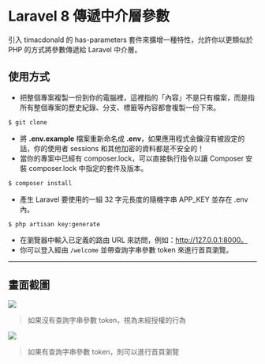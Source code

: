 # Laravel 8 傳遞中介層參數

引入 timacdonald 的 has-parameters 套件來擴增一種特性，允許你以更類似於 PHP 的方式將參數傳遞給 Laravel 中介層。

## 使用方式
- 把整個專案複製一份到你的電腦裡，這裡指的「內容」不是只有檔案，而是指所有整個專案的歷史紀錄、分支、標籤等內容都會複製一份下來。
```sh
$ git clone
```
- 將 __.env.example__ 檔案重新命名成 __.env__，如果應用程式金鑰沒有被設定的話，你的使用者 sessions 和其他加密的資料都是不安全的！
- 當你的專案中已經有 composer.lock，可以直接執行指令以讓 Composer 安裝 composer.lock 中指定的套件及版本。
```sh
$ composer install
```
- 產生 Laravel 要使用的一組 32 字元長度的隨機字串 APP_KEY 並存在 .env 內。
```sh
$ php artisan key:generate
```
- 在瀏覽器中輸入已定義的路由 URL 來訪問，例如：http://127.0.0.1:8000。
- 你可以登入經由 `/welcome` 並帶查詢字串參數 token 來進行首頁瀏覽。

----

## 畫面截圖
![](https://i.imgur.com/A8qv33d.png)
> 如果沒有查詢字串參數 token，視為未經授權的行為

![](https://i.imgur.com/QIVo1Jx.png)
> 如果有查詢字串參數 token，則可以進行首頁瀏覽